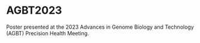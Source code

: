# AGBT2023
Poster presented at the 2023 Advances in Genome Biology and Technology (AGBT) Precision Health Meeting.
